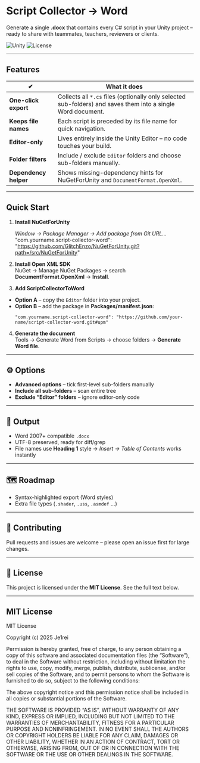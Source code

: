 # Script Collector → Word  
Generate a single **.docx** that contains every C# script in your Unity project – ready to share with teammates, teachers, reviewers or clients.

![Unity](https://img.shields.io/badge/Unity-2020.3%2B-black?logo=unity)
![License](https://img.shields.io/github/license/your-name/ScriptCollectorToWord)

---

## Features
| ✔ | What it does |
|---|--------------|
| **One-click export** | Collects all `*.cs` files (optionally only selected sub-folders) and saves them into a single Word document. |
| **Keeps file names** | Each script is preceded by its file name for quick navigation. |
| **Editor-only** | Lives entirely inside the Unity Editor – no code touches your build. |
| **Folder filters** | Include / exclude `Editor` folders and choose sub-folders manually. |
| **Dependency helper** | Shows missing-dependency hints for NuGetForUnity and `DocumentFormat.OpenXml`. |

---

## Quick Start

1. **Install NuGetForUnity**

   *Window → Package Manager → Add package from Git URL…*
"com.yourname.script-collector-word": "https://github.com/GlitchEnzo/NuGetForUnity.git?path=/src/NuGetForUnity"
2. **Install Open XML SDK**  
NuGet → Manage NuGet Packages → search **DocumentFormat.OpenXml** → **Install**.

3. **Add ScriptCollectorToWord**  
- **Option A** – copy the `Editor` folder into your project.  
- **Option B** – add the package in **Packages/manifest.json**:  
  ```jsonc
  "com.yourname.script-collector-word": "https://github.com/your-name/script-collector-word.git#upm"
  ```

4. **Generate the document**  
Tools → Generate Word from Scripts → choose folders → **Generate Word file**.

---

## ⚙️ Options
- **Advanced options** – tick first-level sub-folders manually
- **Include all sub-folders** – scan entire tree  
- **Exclude “Editor” folders** – ignore editor-only code  

---

## 📄 Output
- Word 2007+ compatible `.docx`  
- UTF-8 preserved, ready for diff/grep  
- File names use **Heading 1** style → _Insert → Table of Contents_ works instantly

---

## 🗺️ Roadmap
- Syntax-highlighted export (Word styles)  
- Extra file types (`.shader`, `.uss`, `.asmdef` …)  

---

## 🤝 Contributing
Pull requests and issues are welcome – please open an issue first for large changes.

---

## 📜 License

This project is licensed under the **MIT License**. See the full text below.

---

## MIT License
MIT License

Copyright (c) 2025 Je1rei

Permission is hereby granted, free of charge, to any person obtaining a copy
of this software and associated documentation files (the “Software”), to deal
in the Software without restriction, including without limitation the rights
to use, copy, modify, merge, publish, distribute, sublicense, and/or sell
copies of the Software, and to permit persons to whom the Software is
furnished to do so, subject to the following conditions:

The above copyright notice and this permission notice shall be included in all
copies or substantial portions of the Software.

THE SOFTWARE IS PROVIDED “AS IS”, WITHOUT WARRANTY OF ANY KIND, EXPRESS OR
IMPLIED, INCLUDING BUT NOT LIMITED TO THE WARRANTIES OF MERCHANTABILITY,
FITNESS FOR A PARTICULAR PURPOSE AND NONINFRINGEMENT. IN NO EVENT SHALL THE
AUTHORS OR COPYRIGHT HOLDERS BE LIABLE FOR ANY CLAIM, DAMAGES OR OTHER
LIABILITY, WHETHER IN AN ACTION OF CONTRACT, TORT OR OTHERWISE, ARISING FROM,
OUT OF OR IN CONNECTION WITH THE SOFTWARE OR THE USE OR OTHER DEALINGS IN THE
SOFTWARE.

